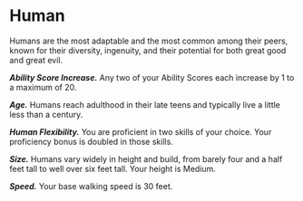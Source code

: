 # Human

Humans are the most adaptable and the most common among their peers, known for their diversity, ingenuity, and their potential for both great good and great evil.

***Ability Score Increase.*** Any two of your Ability Scores each increase by 1 to a maximum of 20.

***Age.*** Humans reach adulthood in their late teens and typically live a little less than a century.

***Human Flexibility.*** You are proficient in two skills of your choice. Your proficiency bonus is doubled in those skills.

***Size.*** Humans vary widely in height and build, from barely four and a half feet tall to well over six feet tall. Your height is Medium.

***Speed.*** Your base walking speed is 30 feet.